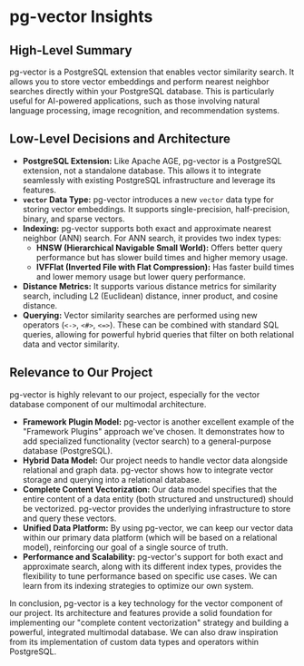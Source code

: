 # pg-vector Insights

## High-Level Summary

pg-vector is a PostgreSQL extension that enables vector similarity search. It allows you to store vector embeddings and perform nearest neighbor searches directly within your PostgreSQL database. This is particularly useful for AI-powered applications, such as those involving natural language processing, image recognition, and recommendation systems.

## Low-Level Decisions and Architecture

*   **PostgreSQL Extension:** Like Apache AGE, pg-vector is a PostgreSQL extension, not a standalone database. This allows it to integrate seamlessly with existing PostgreSQL infrastructure and leverage its features.
*   **`vector` Data Type:** pg-vector introduces a new `vector` data type for storing vector embeddings. It supports single-precision, half-precision, binary, and sparse vectors.
*   **Indexing:** pg-vector supports both exact and approximate nearest neighbor (ANN) search. For ANN search, it provides two index types:
    *   **HNSW (Hierarchical Navigable Small World):** Offers better query performance but has slower build times and higher memory usage.
    *   **IVFFlat (Inverted File with Flat Compression):** Has faster build times and lower memory usage but lower query performance.
*   **Distance Metrics:** It supports various distance metrics for similarity search, including L2 (Euclidean) distance, inner product, and cosine distance.
*   **Querying:** Vector similarity searches are performed using new operators (`<->`, `<#>`, `<=>`). These can be combined with standard SQL queries, allowing for powerful hybrid queries that filter on both relational data and vector similarity.

## Relevance to Our Project

pg-vector is highly relevant to our project, especially for the vector database component of our multimodal architecture.

*   **Framework Plugin Model:** pg-vector is another excellent example of the "Framework Plugins" approach we've chosen. It demonstrates how to add specialized functionality (vector search) to a general-purpose database (PostgreSQL).
*   **Hybrid Data Model:** Our project needs to handle vector data alongside relational and graph data. pg-vector shows how to integrate vector storage and querying into a relational database.
*   **Complete Content Vectorization:** Our data model specifies that the entire content of a data entity (both structured and unstructured) should be vectorized. pg-vector provides the underlying infrastructure to store and query these vectors.
*   **Unified Data Platform:** By using pg-vector, we can keep our vector data within our primary data platform (which will be based on a relational model), reinforcing our goal of a single source of truth.
*   **Performance and Scalability:** pg-vector's support for both exact and approximate search, along with its different index types, provides the flexibility to tune performance based on specific use cases. We can learn from its indexing strategies to optimize our own system.

In conclusion, pg-vector is a key technology for the vector component of our project. Its architecture and features provide a solid foundation for implementing our "complete content vectorization" strategy and building a powerful, integrated multimodal database. We can also draw inspiration from its implementation of custom data types and operators within PostgreSQL.